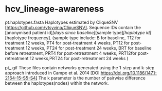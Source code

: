 # hcv_lineage-awareness

pt.haplotypes.fasta
Haplotypes estimated by CliqueSNV [https://github.com/vtsyvina/CliqueSNV].
Sequence IDs contain the [anonymised patient id]_[days since baseline]_[sample type]_[haplotype id]_[haplotype frequency].
(sample type include: B for baseline, T12 for treatment 12 weeks, PT4 for post-treatment 4 weeks, PT12 for post-treatment 12 weeks, PT24 for post-treatment 24 weeks, BRT for baseline before retreatment, PRT4 for post-retreatment 4 weeks, PRT12for post-retreatment 12 weeks,PRT24 for post-retreatment 24 weeks )

pt_.gif
These files contain networks generated using the 1-step and k-step approach introduced in Campo et al. 2014 [DOI
https://doi.org/10.1186/1471-2164-15-S5-S4]
The k parameter is the number of pairwise difference between the haplotypes(nodes) within the network.

